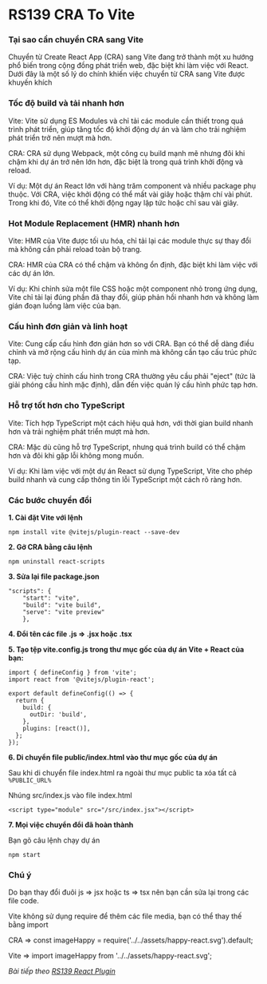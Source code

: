 # RS139 CRA To Vite

### Tại sao cần chuyển CRA sang Vite

Chuyển từ Create React App (CRA) sang Vite đang trở thành một xu hướng phổ biến trong cộng đồng phát triển web, đặc biệt khi làm việc với React. Dưới đây là một số lý do chính khiến việc chuyển từ CRA sang Vite được khuyến khích

### Tốc độ build và tải nhanh hơn

Vite: Vite sử dụng ES Modules và chỉ tải các module cần thiết trong quá trình phát triển, giúp tăng tốc độ khởi động dự án và làm cho trải nghiệm phát triển trở nên mượt mà hơn.

CRA: CRA sử dụng Webpack, một công cụ build mạnh mẽ nhưng đôi khi chậm khi dự án trở nên lớn hơn, đặc biệt là trong quá trình khởi động và reload.

Ví dụ: Một dự án React lớn với hàng trăm component và nhiều package phụ thuộc. Với CRA, việc khởi động có thể mất vài giây hoặc thậm chí vài phút. Trong khi đó, Vite có thể khởi động ngay lập tức hoặc chỉ sau vài giây.

### Hot Module Replacement (HMR) nhanh hơn

Vite: HMR của Vite được tối ưu hóa, chỉ tải lại các module thực sự thay đổi mà không cần phải reload toàn bộ trang.

CRA: HMR của CRA có thể chậm và không ổn định, đặc biệt khi làm việc với các dự án lớn.

Ví dụ: Khi chỉnh sửa một file CSS hoặc một component nhỏ trong ứng dụng, Vite chỉ tải lại đúng phần đã thay đổi, giúp phản hồi nhanh hơn và không làm gián đoạn luồng làm việc của bạn.

### Cấu hình đơn giản và linh hoạt

Vite: Cung cấp cấu hình đơn giản hơn so với CRA. Bạn có thể dễ dàng điều chỉnh và mở rộng cấu hình dự án của mình mà không cần tạo cấu trúc phức tạp.

CRA: Việc tuỳ chỉnh cấu hình trong CRA thường yêu cầu phải "eject" (tức là giải phóng cấu hình mặc định), dẫn đến việc quản lý cấu hình phức tạp hơn.

### Hỗ trợ tốt hơn cho TypeScript

Vite: Tích hợp TypeScript một cách hiệu quả hơn, với thời gian build nhanh hơn và trải nghiệm phát triển mượt mà hơn.

CRA: Mặc dù cũng hỗ trợ TypeScript, nhưng quá trình build có thể chậm hơn và đôi khi gặp lỗi không mong muốn.

Ví dụ: Khi làm việc với một dự án React sử dụng TypeScript, Vite cho phép build nhanh và cung cấp thông tin lỗi TypeScript một cách rõ ràng hơn.

### Các bước chuyển đổi

**1. Cài đặt Vite với lệnh**

```
npm install vite @vitejs/plugin-react --save-dev
```

**2. Gỡ CRA bằng câu lệnh**

```
npm uninstall react-scripts
```

**3. Sửa lại file package.json**

```
"scripts": {
    "start": "vite",
    "build": "vite build",
    "serve": "vite preview"
    },
```

**4. Đổi tên các file .js  => .jsx hoặc .tsx**

**5. Tạo tệp vite.config.js trong thư mục gốc của dự án Vite + React của bạn:**

```
import { defineConfig } from 'vite';
import react from '@vitejs/plugin-react';

export default defineConfig(() => {
  return {
    build: {
      outDir: 'build',
    },
    plugins: [react()],
  };
});
```

**6. Di chuyển file public/index.html vào thư mục gốc của dự án**

Sau khi di chuyển file index.html ra ngoài thư mục public ta xóa tất cả `%PUBLIC_URL% `

Nhúng src/index.js vào file index.html

```
<script type="module" src="/src/index.jsx"></script>
```

**7. Mọi việc chuyển đổi đã hoàn thành**

Bạn gõ câu lệnh chạy dự án

```
npm start
```

### Chú ý

Do bạn thay đổi đuôi js => jsx hoặc ts => tsx nên bạn cần sửa lại trong các file code.

Vite không sử dụng require để thêm các file media, bạn có thể thay thế bằng import

CRA => const imageHappy = require('../../assets/happy-react.svg').default;

Vite => import imageHappy from '../../assets/happy-react.svg';


*Bài tiếp theo [RS139 React Plugin](/lesson/session/session_140_react_plugin.md)*